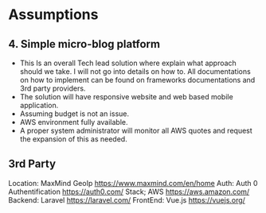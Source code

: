 # Assumptions
 
## 4. Simple micro-blog platform
 
* This Is an overall Tech lead solution where explain what approach should we take. I will not go into details on how to. All documentations on how to implement can be found on frameworks documentations and 3rd party providers. 
* The solution will have responsive website and web based mobile application.
* Assuming budget is not an issue.
* AWS environment fully available.
* A proper system administrator will monitor all AWS quotes and request the expansion of this as needed.
 
## 3rd Party
 
Location: MaxMind GeoIp https://www.maxmind.com/en/home
Auth: Auth 0 Authentification https://auth0.com/
Stack; AWS https://aws.amazon.com/
Backend: Laravel https://laravel.com/
FrontEnd: Vue.js https://vuejs.org/
 
 
